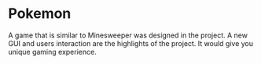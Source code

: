 # Pokemon
A game that is similar to Minesweeper was designed in the project. A new GUI and users interaction are the highlights of the project. It would give you unique gaming experience.
